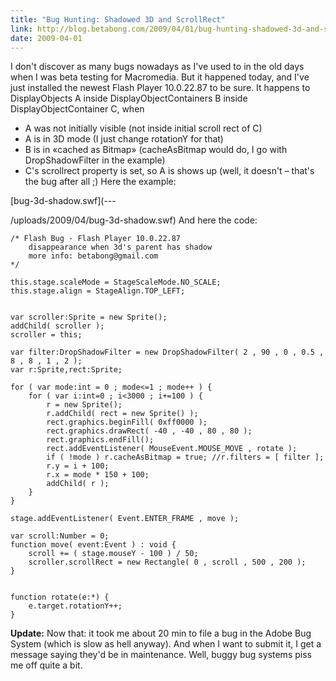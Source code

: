 ```yaml
---
title: "Bug Hunting: Shadowed 3D and ScrollRect"
link: http://blog.betabong.com/2009/04/01/bug-hunting-shadowed-3d-and-scrollrect/
date: 2009-04-01
---
```



I don't discover as many bugs nowadays as I've used to in the old days when I was beta testing for Macromedia. But it happened today, and I've just installed the newest Flash Player 10.0.22.87 to be sure. It happens to DisplayObjects A inside DisplayObjectContainers B inside DisplayObjectContainer C, when 

  * A was not initially visible (not inside initial scroll rect of C)
  * A is in 3D mode (I just change rotationY for that)
  * B is in «cached as Bitmap» (cacheAsBitmap would do, I go with DropShadowFilter in the example)
  * C's scrollrect property is set, so A is shows up (well, it doesn't – that's the bug after all ;)
Here the example: 

[bug-3d-shadow.swf](---

/uploads/2009/04/bug-3d-shadow.swf) And here the code: 
    
    
    /* Flash Bug - Flash Player 10.0.22.87
    	disappearance when 3d's parent has shadow
    	more info: betabong@gmail.com
    */
    
    this.stage.scaleMode = StageScaleMode.NO_SCALE;
    this.stage.align = StageAlign.TOP_LEFT;
    
    
    var scroller:Sprite = new Sprite();
    addChild( scroller );
    scroller = this;
    
    var filter:DropShadowFilter = new DropShadowFilter( 2 , 90 , 0 , 0.5 , 8 , 8 , 1 , 2 );
    var r:Sprite,rect:Sprite;
    
    for ( var mode:int = 0 ; mode<=1 ; mode++ ) {
    	for ( var i:int=0 ; i<3000 ; i+=100 ) {
    		r = new Sprite();
    		r.addChild( rect = new Sprite() );
    		rect.graphics.beginFill( 0xff0000 );
    		rect.graphics.drawRect( -40 , -40 , 80 , 80 );
    		rect.graphics.endFill();
    		rect.addEventListener( MouseEvent.MOUSE_MOVE , rotate );
    		if ( !mode ) r.cacheAsBitmap = true; //r.filters = [ filter ];
    		r.y = i + 100;
    		r.x = mode * 150 + 100;
    		addChild( r );
    	}
    }
    
    stage.addEventListener( Event.ENTER_FRAME , move );
    
    var scroll:Number = 0;
    function move( event:Event ) : void {
    	scroll += ( stage.mouseY - 100 ) / 50;
    	scroller.scrollRect = new Rectangle( 0 , scroll , 500 , 200 );
    }
    
    
    function rotate(e:*) {
    	e.target.rotationY++;
    }

**Update:** Now that: it took me about 20 min to file a bug in the Adobe Bug System (which is slow as hell anyway). And when I want to submit it, I get a message saying they'd be in maintenance. Well, buggy bug systems piss me off quite a bit.
